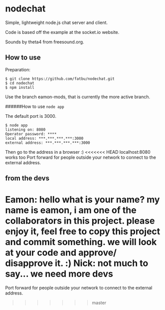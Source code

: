 # nodechat
Simple, lightweight node.js chat server and client.

Code is based off the example at the socket.io website.

Sounds by theta4 from freesound.org.



## How to use
Preparation:
```
$ git clone https://github.com/fatbu/nodechat.git
$ cd nodechat
$ npm install
```
Use the branch eamon-mods, that is currently the more active branch.

######How to use
`node app`

The default port is 3000.

```
$ node app
listening on: 8080
Operator password: ****
local address: ***.***.***.***:3000
external address: ***.***.***.***:3000
```

Then go to the address in a browser :)
<<<<<<< HEAD
localhost:8080 works too
Port forward for people outside your network to connect to the external address.

## from the devs
Eamon: hello what is your name? my name is eamon, i am one of the collaborators in this project. please enjoy it, feel free to copy this project and commit something. we will look at your code and approve/ disapprove it. :)
Nick: not much to say... we need more devs
=======

Port forward for people outside your network to connect to the external address.
>>>>>>> master
